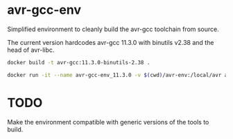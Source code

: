 # avr-gcc-env

Simplified environment to cleanly build the avr-gcc toolchain from source.

The current version hardcodes avr-gcc 11.3.0 with binutils v2.38 and the head of avr-libc.

```bash
docker build -t avr-gcc:11.3.0-binutils-2.38 .

docker run -it --name avr-gcc-env_11.3.0 -v $(cwd)/avr-env:/local/avr avr-gcc:11.3.0-binutils-2.38 bash
```

# TODO

Make the environment compatible with generic versions of the tools to build.

